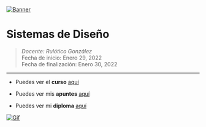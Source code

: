 [![Banner](https://static.platzi.com/media/blog/product-manager-gestion-sistemas-blog_cover-1df8c693-3ff2-4023-b3c2-55ed7f8a6cfc.png "Banner")](https://static.platzi.com/media/blog/product-manager-gestion-sistemas-blog_cover-1df8c693-3ff2-4023-b3c2-55ed7f8a6cfc.png "Banner")

# Sistemas de Diseño

> *Docente:  Rulótico González*
> <br>
> Fecha de inicio: Enero 29, 2022
> <br>
> Fecha de finalización: Enero 30, 2022

------------
- Puedes ver el **curso** [aquí](https://platzi.com/clases/sistemas-diseno/ "aquí")

- Puedes ver mis **apuntes**  [aquí](https://steep-bridge-4be.notion.site/Sistemas-de-Dise-o-c3fdf12760234226b23f03c42aa88063 "aquí") 

- Puedes ver mi **diploma** [aquí](https://platzi.com/p/Valenciajcamilo/curso/1420-course/diploma/detalle/ "aquí")

[![Gif](https://miro.medium.com/max/3000/1*0zr0h8EydOH9n7f9YbF_lA.gif "Gif")](https://miro.medium.com/max/3000/1*0zr0h8EydOH9n7f9YbF_lA.gif "Gif")